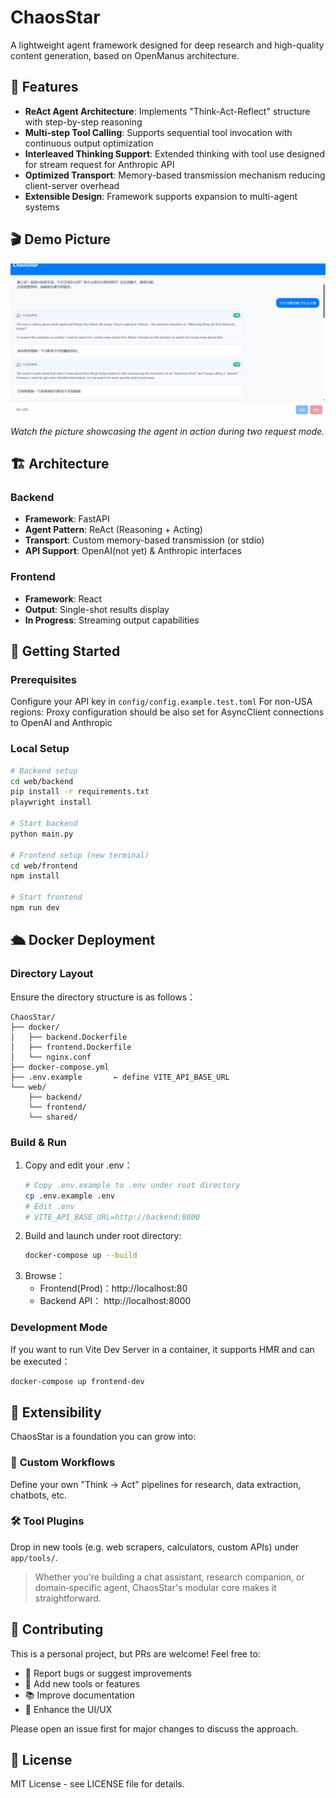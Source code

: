 # ChaosStar

A lightweight agent framework designed for deep research and high-quality content generation, based on OpenManus architecture.

## 🚀 Features

- **ReAct Agent Architecture**: Implements "Think-Act-Reflect" structure with step-by-step reasoning
- **Multi-step Tool Calling**: Supports sequential tool invocation with continuous output optimization
- **Interleaved Thinking Support**: Extended thinking with tool use designed for stream request for Anthropic API
- **Optimized Transport**: Memory-based transmission mechanism reducing client-server overhead
- **Extensible Design**: Framework supports expansion to multi-agent systems

## 🎬 Demo Picture

![ChaosStar Picture](./assets/demo.png)

*Watch the picture showcasing the agent in action during two request mode.*

## 🏗️ Architecture

### Backend
- **Framework**: FastAPI
- **Agent Pattern**: ReAct (Reasoning + Acting)
- **Transport**: Custom memory-based transmission (or stdio)
- **API Support**: OpenAI(not yet) & Anthropic interfaces

### Frontend
- **Framework**: React
- **Output**: Single-shot results display
- **In Progress**: Streaming output capabilities

## 🚀 Getting Started

### Prerequisites
Configure your API key in `config/config.example.test.toml`
For non-USA regions: Proxy configuration should be also set for AsyncClient connections to OpenAI and Anthropic

### Local Setup
```bash
# Backend setup
cd web/backend
pip install -r requirements.txt
playwright install

# Start backend
python main.py

# Frontend setup (new terminal)
cd web/frontend
npm install

# Start frontend
npm run dev
```

## 🛳️ Docker Deployment

### Directory Layout
Ensure the directory structure is as follows：
```
ChaosStar/
├── docker/
│   ├── backend.Dockerfile
│   ├── frontend.Dockerfile
│   └── nginx.conf
├── docker-compose.yml
├── .env.example       ← define VITE_API_BASE_URL
└── web/
    ├── backend/
    └── frontend/
    └── shared/
```

### Build & Run
1. Copy and edit your .env：  
   ```bash
   # Copy .env.example to .env under root directory
   cp .env.example .env
   # Edit .env
   # VITE_API_BASE_URL=http://backend:8000
   ```
2. Build and launch under root directory:  
   ```bash
   docker-compose up --build
   ```
3. Browse：  
   - Frontend(Prod)：http://localhost:80 
   - Backend API：    http://localhost:8000  

### Development Mode
If you want to run Vite Dev Server in a container, it supports HMR and can be executed：  
```bash
docker-compose up frontend-dev
```

## 🧩 Extensibility

ChaosStar is a foundation you can grow into:

### 🔧 **Custom Workflows**
Define your own "Think → Act" pipelines for research, data extraction, chatbots, etc.

### 🛠️ **Tool Plugins**
Drop in new tools (e.g. web scrapers, calculators, custom APIs) under `app/tools/`.

> Whether you're building a chat assistant, research companion, or domain‑specific agent, ChaosStar's modular core makes it straightforward.

## 🤝 Contributing

This is a personal project, but PRs are welcome! Feel free to:

- 🐛 Report bugs or suggest improvements
- 🔧 Add new tools or features  
- 📚 Improve documentation
- 🎨 Enhance the UI/UX

Please open an issue first for major changes to discuss the approach.

## 📄 License

MIT License - see LICENSE file for details.
